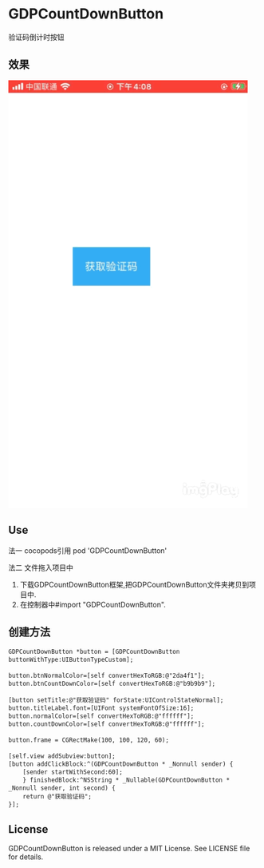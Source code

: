 # GDPCountDownButton

验证码倒计时按钮

## 效果
![GDPCountDownButton](https://github.com/sunmumu/GDPCountDownButton/blob/main/Demo/%E6%95%88%E6%9E%9C.GIF?raw=true)

## Use
法一 cocopods引用
pod 'GDPCountDownButton'

法二 文件拖入项目中
1. 下载GDPCountDownButton框架,把GDPCountDownButton文件夹拷贝到项目中. 
2. 在控制器中#import "GDPCountDownButton".

## 创建方法

```
GDPCountDownButton *button = [GDPCountDownButton buttonWithType:UIButtonTypeCustom];

button.btnNormalColor=[self convertHexToRGB:@"2da4f1"];
button.btnCountDownColor=[self convertHexToRGB:@"b9b9b9"];

[button setTitle:@"获取验证码" forState:UIControlStateNormal];
button.titleLabel.font=[UIFont systemFontOfSize:16];
button.normalColor=[self convertHexToRGB:@"ffffff"];
button.countDownColor=[self convertHexToRGB:@"ffffff"];

button.frame = CGRectMake(100, 100, 120, 60);
    
[self.view addSubview:button];
[button addClickBlock:^(GDPCountDownButton * _Nonnull sender) {
	[sender startWithSecond:60];
    } finishedBlock:^NSString * _Nullable(GDPCountDownButton * _Nonnull sender, int second) {
	return @"获取验证码";
}];
```
   
## License

GDPCountDownButton is released under a MIT License. See LICENSE file for details.

